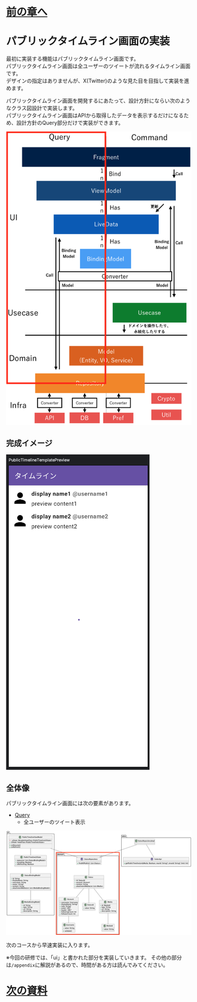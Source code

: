 # [前の章へ](../1.はじめに/1_全体概要.md)
# パブリックタイムライン画面の実装
最初に実装する機能はパブリックタイムライン画面です。  
パブリックタイムライン画面は全ユーザーのツイートが流れるタイムライン画面です。  
デザインの指定はありませんが、X(Twitter)のような見た目を目指して実装を進めます。  

パブリックタイムライン画面を開発するにあたって、設計方針にならい次のようなクラス図設計で実装します。  
パブリックタイムライン画面はAPIから取得したデータを表示するだけになるため、設計方針のQuery部分だけで実装ができます。  

![Query](../image/1/architecture_query.png)

## 完成イメージ

![public_template_preview](../image/2/public_timeline_preview.png)

## 全体像

パブリックタイムライン画面には次の要素があります。

- [Query](../image/1/architecture_query.png)
  - 全ユーザーのツイート表示

![public_timeline_class](../image/2/public_timeline_class_domain.png)

次のコースから早速実装に入ります。  

※今回の研修では、「ui」と書かれた部分を実装していきます。
その他の部分は`/appendix`に解説があるので、時間がある方は読んでみてください。

# [次の資料](./2_UI層実装.md)